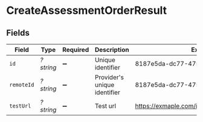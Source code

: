 # CreateAssessmentOrderResult


## Fields

| Field                                           | Type                                            | Required                                        | Description                                     | Example                                         |
| ----------------------------------------------- | ----------------------------------------------- | ----------------------------------------------- | ----------------------------------------------- | ----------------------------------------------- |
| `id`                                            | *?string*                                       | :heavy_minus_sign:                              | Unique identifier                               | 8187e5da-dc77-475e-9949-af0f1fa4e4e3            |
| `remoteId`                                      | *?string*                                       | :heavy_minus_sign:                              | Provider's unique identifier                    | 8187e5da-dc77-475e-9949-af0f1fa4e4e3            |
| `testUrl`                                       | *?string*                                       | :heavy_minus_sign:                              | Test url                                        | https://exmaple.com/integrations/candidate/test |